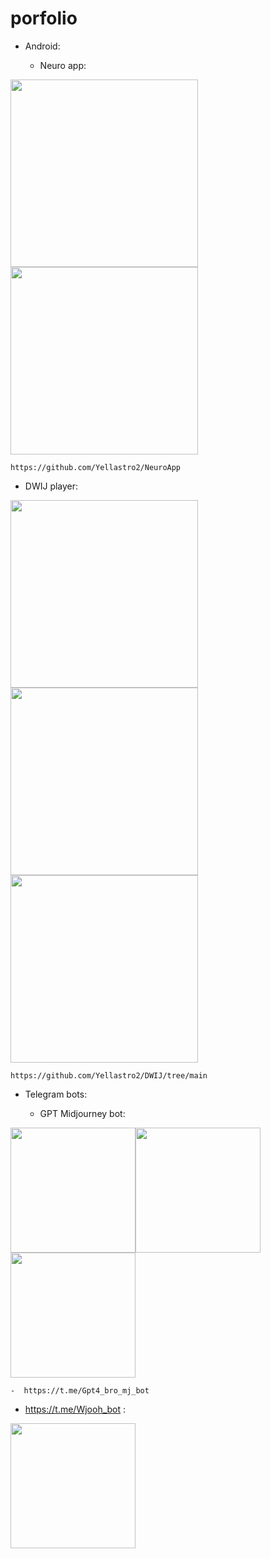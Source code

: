 # porfolio

- Android:

  - Neuro app:
    
<img src="https://github.com/Yellastro2/NeuroApp/blob/main/res/photo_2023-10-16_17-28-20.jpg" width="300"/> <img src="https://github.com/Yellastro2/NeuroApp/blob/main/res/photo_2024-03-12_11-01-55.jpg" width="300"/>
    
    https://github.com/Yellastro2/NeuroApp


  - DWIJ player:

<img src="https://github.com/Yellastro2/porfolio/blob/main/res/photo_2024-03-12_18-27-28.jpg" width="300"/> <img src="https://github.com/Yellastro2/porfolio/blob/main/res/photo_2024-03-12_18-27-31.jpg" width="300"/>
<img src="https://github.com/Yellastro2/porfolio/blob/main/res/photo_2024-03-12_18-27-34.jpg" width="300"/>
 
    https://github.com/Yellastro2/DWIJ/tree/main


- Telegram bots:

  -  GPT Midjourney bot:
    
<img src="https://github.com/Yellastro2/porfolio/blob/main/res/%D0%90%D0%BD%D0%BD%D0%BE%D1%82%D0%B0%D1%86%D0%B8%D1%8F%202024-03-14%20025205.png" width="200"/><img src="https://github.com/Yellastro2/porfolio/blob/main/res/%D0%90%D0%BD%D0%BD%D0%BE%D1%82%D0%B0%D1%86%D0%B8%D1%8F%202024-03-14%20025220.png" width="200"/><img src="https://github.com/Yellastro2/porfolio/blob/main/res/%D0%90%D0%BD%D0%BD%D0%BE%D1%82%D0%B0%D1%86%D0%B8%D1%8F%202024-03-14%20025251.png" width="200"/>

    -  https://t.me/Gpt4_bro_mj_bot

  - https://t.me/Wjooh_bot :

<img src="https://github.com/Yellastro2/porfolio/blob/main/res/s2024-03-14%20025610.png" width="200"/>


